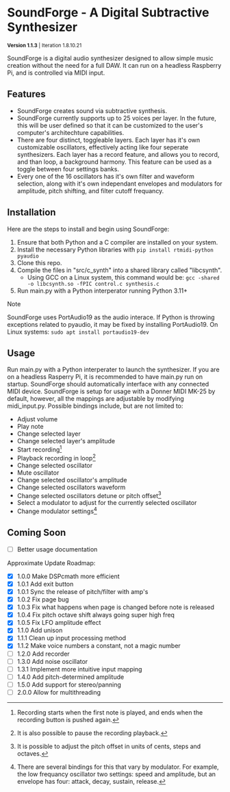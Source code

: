 # SoundForge - A Digital Subtractive Synthesizer
<sup>**Version 1.1.3**  |  Iteration 1.8.10.21 </sup>  
  
SoundForge is a digital audio synthesizer designed to allow simple music creation without the need for a full DAW. It can run on a headless Raspberry Pi, and is controlled via MIDI input.

## Features
- SoundForge creates sound via subtractive synthesis.
- SoundForge currently supports up to 25 voices per layer. In the future, this will be user defined so that it can be customized to the user's computer's architechture capabilities.
- There are four distinct, toggleable layers. Each layer has it's own customizable oscillators, effectively acting like four seperate synthesizers. Each layer has a record feature, and allows you to record, and than loop, a background harmony. This feature can be used as a toggle between four settings banks.
- Every one of the 16 oscillators has it's own filter and waveform selection, along with it's own independant envelopes and modulators for amplitude, pitch shifting, and filter cutoff frequancy.

## Installation
Here are the steps to install and begin using SoundForge:
1. Ensure that both Python and a C compiler are installed on your system.
2. Install the necessary Python libraries with `pip install rtmidi-python pyaudio`
3. Clone this repo.
4. Compile the files in "src/c_synth" into a shared library called "libcsynth".
    - Using GCC on a Linux system, this command would be: `gcc -shared -o libcsynth.so -fPIC control.c synthesis.c`
5. Run main.py with a Python interperator running Python 3.11+
> [!NOTE]
> SoundForge uses PortAudio19 as the audio interace. If Python is throwing exceptions related to pyaudio, it may be fixed by installing PortAudio19.
> On Linux systems: `sudo apt install portaudio19-dev`

## Usage
Run main.py with a Python interperater to launch the synthesizer. If you are on a headless Rasperry Pi, it is recommended to have main.py run on startup. SoundForge should automatically interface with any connected MIDI device. SoundForge is setup for usage with a Donner MIDI MK-25 by default, however, all the mappings are adjustable by modifying midi_input.py.
Possible bindings include, but are not limited to:
- Adjust volume
- Play note
- Change selected layer
- Change selected layer's amplitude
- Start recording[^1]
- Playback recording in loop[^2]
- Change selected oscillator
- Mute oscillator
- Change selected oscillator's amplitude
- Change selected oscillators waveform
- Change selected oscillators detune or pitch offset[^3]
- Select a modulator to adjust for the currently selected oscillator
- Change modulator settings[^4]

[^1]: Recording starts when the first note is played, and ends when the recording button is pushed again.  
[^2]: It is also possible to pause the recording playback.  
[^3]: It is possible to adjust the pitch offset in units of cents, steps and octaves.
[^4]: There are several bindings for this that vary by modulator. For example, the low frequancy oscillator two settings: speed and amplitude, but an envelope has four: attack, decay, sustain, release.  

## Coming Soon
- [ ] Better usage documentation

Approximate Update Roadmap:
- [x] 1.0.0 Make DSPcmath more efficient
- [x] 1.0.1 Add exit button
- [x] 1.0.1 Sync the release of pitch/filter with amp's
- [x] 1.0.2 Fix page bug
- [x] 1.0.3 Fix what happens when page is changed before note is released
- [x] 1.0.4 Fix pitch octave shift always going super high freq
- [x] 1.0.5 Fix LFO amplitude effect
- [x] 1.1.0 Add unison
- [x] 1.1.1 Clean up input processing method
- [x] 1.1.2 Make voice numbers a constant, not a magic number
- [ ] 1.2.0 Add recorder
- [ ] 1.3.0 Add noise oscillator
- [ ] 1.3.1 Implement more intuitive input mapping
- [ ] 1.4.0 Add pitch-determined amplitude
- [ ] 1.5.0 Add support for stereo/panning
- [ ] 2.0.0 Allow for multithreading
